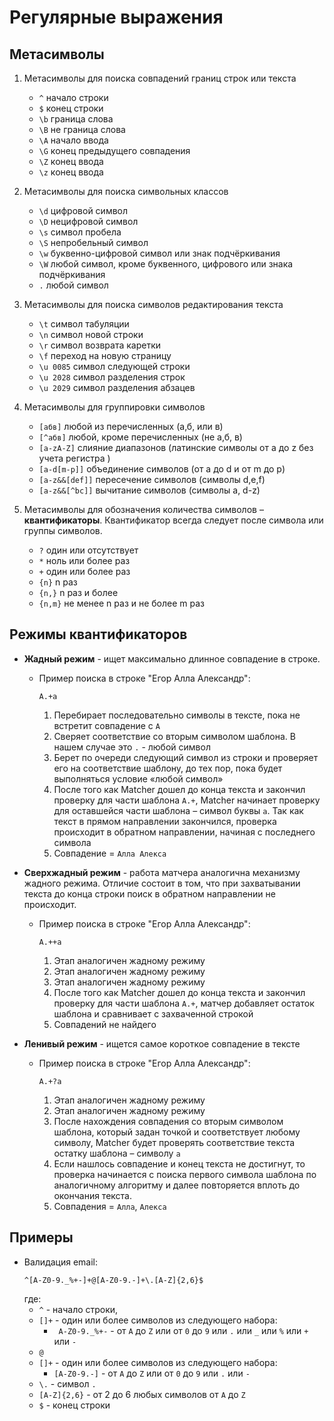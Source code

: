 # Регулярные выражения

## Метасимволы

1. Метасимволы для поиска совпадений границ строк или текста
    + ```^```   начало строки
    + ```$```   конец строки
    + ```\b```	граница слова
    + ```\B```	не граница слова
    + ```\A```	начало ввода
    + ```\G```	конец предыдущего совпадения
    + ```\Z```	конец ввода
    + ```\z```	конец ввода

2. Метасимволы для поиска символьных классов
    + ```\d```	цифровой символ
    + ```\D```	нецифровой символ
    + ```\s```	символ пробела
    + ```\S```	непробельный символ
    + ```\w```	буквенно-цифровой символ или знак подчёркивания
    + ```\W```	любой символ, кроме буквенного, цифрового или знака подчёркивания
    + ```.```   любой символ

3. Метасимволы для поиска символов редактирования текста
    + ```\t```      символ табуляции
    + ```\n```      символ новой строки
    + ```\r```      символ возврата каретки
    + ```\f```      переход на новую страницу
    + ```\u 0085``` символ следующей строки
    + ```\u 2028``` символ разделения строк
    + ```\u 2029``` символ разделения абзацев

4. Метасимволы для группировки символов
    + ```[абв]```	    любой из перечисленных (а,б, или в)
    + ```[^абв]```	    любой, кроме перечисленных (не а,б, в)
    + ```[a-zA-Z]```	слияние диапазонов (латинские символы от a до z без учета регистра )
    + ```[a-d[m-p]]```	    объединение символов (от a до d и от m до p)
    + ```[a-z&&[def]]```	пересечение символов (символы d,e,f)
    + ```[a-z&&[^bc]]```	вычитание символов (символы a, d-z)

5. Метасимволы для обозначения количества символов – **квантификаторы**. Квантификатор всегда следует после символа или группы символов.
    + ```?```	один или отсутствует
    + ```*```	ноль или более раз
    + ```+```	один или более раз
    + ```{n}```     n раз
    + ```{n,}```    n раз и более
    + ```{n,m}```	не менее n раз и не более m раз


## Режимы квантификаторов

+ **Жадный режим** - ищет максимально длинное совпадение в строке.
    + Пример поиска в строке "Егор Алла Александр": 
        ```regexp
        А.+а
        ```
        1. Перебирает последовательно символы в тексте, пока не встретит совпадение с ```A```
        1. Cверяет соответствие со вторым символом шаблона. В нашем случае это ```.``` - любой символ
        1. Берет по очереди следующий символ из строки и проверяет его на соответствие шаблону, до тех пор, пока будет выполняться условие «любой символ»
        1. После того как Matcher дошел до конца текста и закончил проверку для части шаблона ```А.+```, Matcher начинает проверку для оставшейся части шаблона – символ буквы ```а```. Так как текст в прямом направлении закончился, проверка происходит в обратном направлении, начиная с последнего символа
        1. Совпадение = ```Алла Алекса```
        
+ **Сверхжадный режим** - работа матчера аналогична механизму жадного режима. 
Отличие состоит в том, что при захватывании текста до конца строки поиск в обратном направлении не происходит.
    + Пример поиска в строке "Егор Алла Александр": 
        ```regexp
        А.++а
        ```
        1. Этап аналогичен жадному режиму
        1. Этап аналогичен жадному режиму
        1. Этап аналогичен жадному режиму
        1. После того как Matcher дошел до конца текста и закончил проверку для части шаблона ```А.+```,  матчер добавляет остаток шаблона и сравнивает с захваченной строкой
        1. Совпадений не найдего

+ **Ленивый режим** - ищется самое короткое совпадение в тексте
    + Пример поиска в строке "Егор Алла Александр": 
        ```regexp
        А.+?а
        ```
        1. Этап аналогичен жадному режиму
        1. Этап аналогичен жадному режиму
        1. После нахождения совпадения со вторым символом шаблона, который задан точкой и соответствует любому символу, Matcher будет проверять соответствие текста остатку шаблона – символу ```а```
        1. Если нашлось совпадение и конец текста не достигнут, то проверка начинается с поиска первого символа шаблона по аналогичному алгоритму и далее повторяется вплоть до окончания текста.
        1. Совпадения = ```Алла```, ```Алекса```

## Примеры
+ Валидация email:
    ```regexp
    ^[A-Z0-9._%+-]+@[A-Z0-9.-]+\.[A-Z]{2,6}$
    ```
    где:
    + ```^``` - начало строки,
    + ```[]+``` - один или более символов из следующего набора:
        + ``` A-Z0-9._%+-``` - от `A` до `Z` или от `0` до `9` или `.` или `_` или `%` или `+` или `-`
    + ```@```
    + ```[]+``` - один или более символов из следующего набора:
        + ```[A-Z0-9.-]``` -  от `A` до `Z` или от `0` до `9` или `.` или `-`
    + ```\.``` - символ `.`
    + ```[A-Z]{2,6}``` - от 2 до 6 любых символов от `A` до `Z`
    + ```$``` - конец строки
    